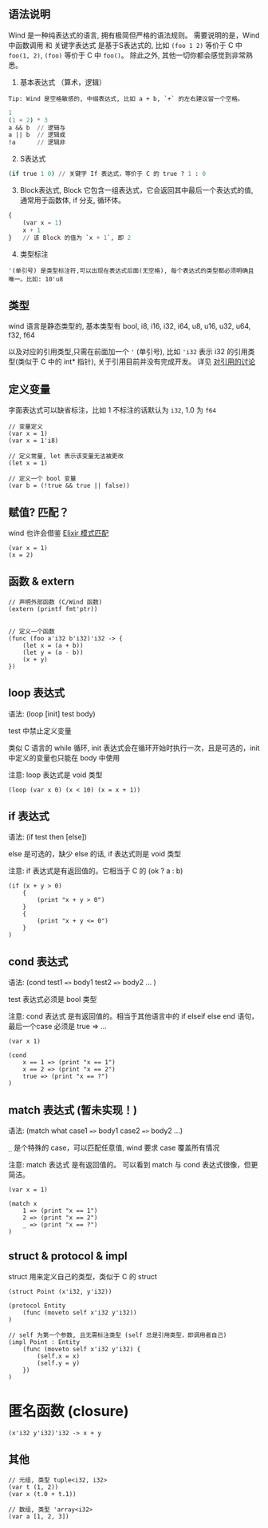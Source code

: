 ## 语法说明
Wind 是一种纯表达式的语言, 拥有极简但严格的语法规则。
需要说明的是，Wind 中函数调用 和 关键字表达式 是基于S表达式的, 比如 `(foo 1 2)` 等价于 C 中 `foo(1, 2)`, `(foo)` 等价于 C 中 `foo()`。
除此之外, 其他一切你都会感觉到非常熟悉。

1. 基本表达式 （算术，逻辑）
```
Tip: Wind 是空格敏感的, 中缀表达式, 比如 a + b, `+` 的左右建议留一个空格。
```
```lisp
1
(1 + 2) * 3
a && b  // 逻辑与
a || b  // 逻辑或
!a      // 逻辑非
```

2. S表达式
```lisp
(if true 1 0) // 关键字 If 表达式，等价于 C 的 true ? 1 : 0
```

3. Block表达式, Block 它包含一组表达式，它会返回其中最后一个表达式的值, 通常用于函数体, if 分支, 循环体。
```lisp
{
    (var x = 1)
    x + 1
}   // 该 Block 的值为 `x + 1`, 即 2 
```

4. 类型标注
```
'(单引号) 是类型标注符,可以出现在表达式后面(无空格), 每个表达式的类型都必须明确且唯一。比如: 10'u8
```

## 类型
wind 语言是静态类型的, 基本类型有 bool, i8, i16, i32, i64, u8, u16, u32, u64, f32, f64

以及对应的引用类型,只需在前面加一个 `'` (单引号), 比如 `'i32` 表示 i32 的引用类型(类似于 C 中的 int* 指针), 关于引用目前并没有完成开发。
详见 [对引用的讨论](https://github.com/julywind168/wind/discussions/2)


## 定义变量
字面表达式可以缺省标注，比如 1 不标注的话默认为 `i32`, 1.0 为 `f64`
```
// 变量定义
(var x = 1)
(var x = 1'i8)

// 定义常量, let 表示该变量无法被更改
(let x = 1)

// 定义一个 bool 变量
(var b = (!true && true || false))
```

## 赋值? 匹配？
wind 也许会借鉴 [Elixir 模式匹配](https://hexdocs.pm/elixir/pattern-matching.html)
```
(var x = 1)
(x = 2)
```

## 函数 & extern
```
// 声明外部函数 (C/Wind 函数)
(extern (printf fmt'ptr))


// 定义一个函数
(func (foo a'i32 b'i32)'i32 -> {
    (let x = (a + b))
    (let y = (a - b))
    (x + y)
})
```

## loop 表达式
语法: (loop [init] test body)

test 中禁止定义变量

类似 C 语言的 while 循环, init 表达式会在循环开始时执行一次，且是可选的，init 中定义的变量也只能在 body 中使用

注意: loop 表达式是 void 类型
```
(loop (var x 0) (x < 10) (x = x + 1))
```

## if 表达式
语法: (if test then [else])

else 是可选的，缺少 else 的话, if 表达式则是 void 类型

注意: if 表达式是有返回值的。它相当于 C 的 (ok ? a : b)
```
(if (x + y > 0)
    {
        (print "x + y > 0")
    }
    {
        (print "x + y <= 0")
    }
)
```

## cond 表达式
语法: (cond
    test1 `=>` body1
    test2 `=>` body2
    ...
)

test 表达式必须是 bool 类型

注意: cond 表达式 是有返回值的。相当于其他语言中的 if elseif else end 语句，最后一个case 必须是 true => ...
```
(var x 1)

(cond
    x == 1 => (print "x == 1")
    x == 2 => (print "x == 2")
    true => (print "x == ?")
)
```

## match 表达式 (暂未实现！)
语法: (match what case1 `=>` body1 case2 `=>` body2 ...)

`_` 是个特殊的 case，可以匹配任意值, wind 要求 case 覆盖所有情况

注意: match 表达式 是有返回值的。 可以看到 match 与 cond 表达式很像，但更简洁。
```
(var x = 1)

(match x 
    1 => (print "x == 1")
    2 => (print "x == 2")
    _ => (print "x == ?")
)
```

## struct & protocol & impl
struct 用来定义自己的类型，类似于 C 的 struct

```
(struct Point (x'i32, y'i32))

(protocol Entity
    (func (moveto self x'i32 y'i32))
)

// self 为第一个参数, 且无需标注类型 (self 总是引用类型，即调用者自己)
(impl Point : Entity
    (func (moveto self x'i32 y'i32) {
        (self.x = x)
        (self.y = y)
    })
)
```

# 匿名函数 (closure)
```
(x'i32 y'i32)'i32 -> x + y
```

## 其他
```
// 元组, 类型 tuple<i32, i32>
(var t (1, 2))
(var x (t.0 + t.1))

// 数组, 类型 'array<i32>
(var a [1, 2, 3])
```